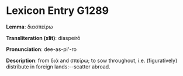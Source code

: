 # Lexicon Entry G1289

**Lemma**: διασπείρω

**Transliteration (xlit)**: diaspeírō

**Pronunciation**: dee-as-pi'-ro

**Description**:
from διά and σπείρω; to sow throughout, i.e. (figuratively) distribute in foreign lands:--scatter abroad.
